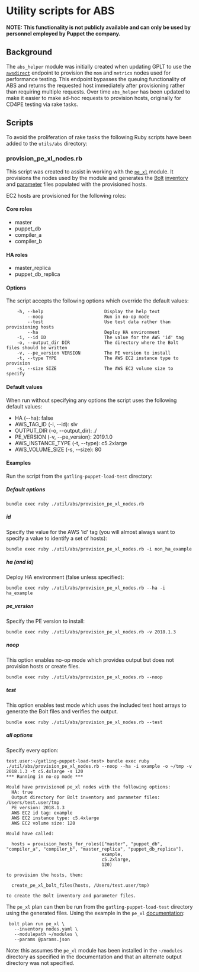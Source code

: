 # Utility scripts for ABS

**NOTE: This functionality is not publicly available and can only be used by
personnel employed by Puppet the company.**

## Background
The `abs_helper` module was initially created when updating GPLT to use the [`awsdirect`](https://github.com/puppetlabs/always-be-scheduling#apiv2awsdirect)
endpoint to provision the `mom` and `metrics` nodes used for performance testing.
This endpoint bypasses the queuing functionality of ABS and returns the requested host immediately after provisioning rather than requiring multiple requests.
Over time `abs_helper` has been updated to make it easier to make ad-hoc requests to provision hosts, originally for CD4PE testing via rake tasks.

## Scripts
To avoid the proliferation of rake tasks the following Ruby scripts have been added to the `utils/abs` directory:

### provision_pe_xl_nodes.rb
This script was created to assist in working with the [`pe_xl`](https://github.com/reidmv/reidmv-pe_xl) module.
It provisions the nodes used by the module and generates the [Bolt](https://github.com/puppetlabs/bolt) [inventory](https://puppet.com/docs/bolt/latest/inventory_file.html) and [parameter](https://puppet.com/docs/bolt/latest/writing_tasks.html#concept-21) files populated with the provisioned hosts.

EC2 hosts are provisioned for the following roles:

#### Core roles
* master
* puppet_db
* compiler_a
* compiler_b

#### HA roles
* master_replica
* puppet_db_replica

#### Options
The script accepts the following options which override the default values:
```
    -h, --help                       Display the help text
        --noop                       Run in no-op mode
        --test                       Use test data rather than provisioning hosts
        --ha                         Deploy HA environment
    -i, --id ID                      The value for the AWS 'id' tag
    -o, --output_dir DIR             The directory where the Bolt files should be written
    -v, --pe_version VERSION         The PE version to install
    -t, --type TYPE                  The AWS EC2 instance type to provision
    -s, --size SIZE                  The AWS EC2 volume size to specify
```

#### Default values
When run without specifying any options the script uses the following default values:

* HA (--ha): false
* AWS_TAG_ID (-i, --id): slv
* OUTPUT_DIR (-o, --output_dir): ./
* PE_VERSION (-v, --pe_version): 2019.1.0
* AWS_INSTANCE_TYPE (-t, --type): c5.2xlarge
* AWS_VOLUME_SIZE (-s, --size): 80


#### Examples
Run the script from the `gatling-puppet-load-test` directory:

##### Default options
```
bundle exec ruby ./util/abs/provision_pe_xl_nodes.rb
```

##### id
Specify the value for the AWS 'id' tag (you will almost always want to specify a value to identify a set of hosts):
```
bundle exec ruby ./util/abs/provision_pe_xl_nodes.rb -i non_ha_example
```

##### ha (and id)
Deploy HA environment (false unless specified):
```
bundle exec ruby ./util/abs/provision_pe_xl_nodes.rb --ha -i ha_example
```

##### pe_version
Specify the PE version to install:
```
bundle exec ruby ./util/abs/provision_pe_xl_nodes.rb -v 2018.1.3
```

##### noop
This option enables no-op mode which provides output but does not provision hosts or create files.
```
bundle exec ruby ./util/abs/provision_pe_xl_nodes.rb --noop
```

##### test
This option enables test mode which uses the included test host arrays to generate the Bolt files and verifies the output.
```
bundle exec ruby ./util/abs/provision_pe_xl_nodes.rb --test
```

##### all options
Specify every option:
```
test.user:~/gatling-puppet-load-test> bundle exec ruby ./util/abs/provision_pe_xl_nodes.rb --noop --ha -i example -o ~/tmp -v 2018.1.3 -t c5.4xlarge -s 120
*** Running in no-op mode ***

Would have provisioned pe_xl nodes with the following options:
  HA: true
  Output directory for Bolt inventory and parameter files: /Users/test.user/tmp
  PE version: 2018.1.3
  AWS EC2 id tag: example
  AWS EC2 instance type: c5.4xlarge
  AWS EC2 volume size: 120

Would have called:

  hosts = provision_hosts_for_roles(["master", "puppet_db", "compiler_a", "compiler_b", "master_replica", "puppet_db_replica"],
                                    example,
                                    c5.2xlarge,
                                    120)

to provision the hosts, then:

  create_pe_xl_bolt_files(hosts, /Users/test.user/tmp)

to create the Bolt inventory and parameter files.                                  
```

The `pe_xl` plan can then be run from the `gatling-puppet-load-test` directory using the generated files.
Using the example in the `pe_xl` [documentation](https://github.com/reidmv/reidmv-pe_xl/blob/master/documentation/basic_usage.md#basic-usage-instructions):
```
 bolt plan run pe_xl \
   --inventory nodes.yaml \
   --modulepath ~/modules \
   --params @params.json
```

Note: this assumes the `pe_xl` module has been installed in the `~/modules` directory as specified in the documentation and that an alternate output directory was not specified.
